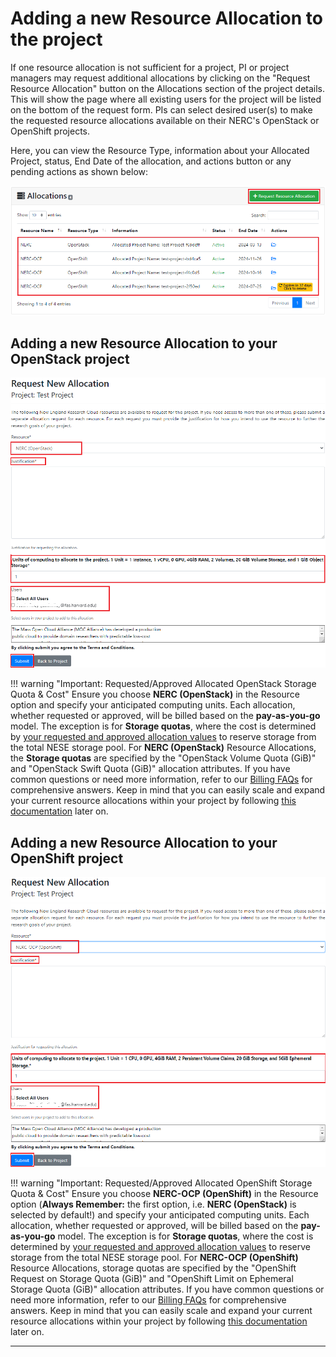 # Adding a new Resource Allocation to the project

If one resource allocation is not sufficient for a project, PI or project managers
may request additional allocations by clicking on the "Request Resource Allocation"
button on the Allocations section of the project details. This will show the page
where all existing users for the project will be listed on the bottom of the request
form. PIs can select desired user(s) to make the requested resource allocations
available on their NERC's OpenStack or OpenShift projects.

Here, you can view the Resource Type, information about your Allocated Project,
status, End Date of the allocation, and actions button or any pending actions as
shown below:

![Adding a new Resource Allocation](images/adding_new_resource_allocations.png)

## Adding a new Resource Allocation to your OpenStack project

![Adding a new Resource Allocation to your OpenStack project](images/coldfront-request-a-new-openstack-allocation.png)

!!! warning "Important: Requested/Approved Allocated OpenStack Storage Quota & Cost"
    Ensure you choose **NERC (OpenStack)** in the Resource option and specify your
    anticipated computing units. Each allocation, whether requested or approved,
    will be billed based on the **pay-as-you-go** model. The exception is for
    **Storage quotas**, where the cost is determined by [your requested and approved
    allocation values](allocation-details.md#pi-and-manager-allocation-view-of-openstack-resource-allocation)
    to reserve storage from the total NESE storage pool. For **NERC (OpenStack)**
    Resource Allocations, the **Storage quotas** are specified by the "OpenStack
    Volume Quota (GiB)" and "OpenStack Swift Quota (GiB)" allocation attributes.
    If you have common questions or need more information, refer to our
    [Billing FAQs](../../get-started/cost-billing/billing-faqs.md) for comprehensive
    answers. Keep in mind that you can easily scale and expand your current resource
    allocations within your project by following [this documentation](allocation-change-request.md#request-change-resource-allocation-attributes-for-openstack-project)
    later on.

## Adding a new Resource Allocation to your OpenShift project

![Adding a new Resource Allocation to your OpenShift project](images/coldfront-request-a-new-openshift-allocation.png)

!!! warning "Important: Requested/Approved Allocated OpenShift Storage Quota & Cost"
    Ensure you choose **NERC-OCP (OpenShift)** in the Resource option (**Always Remember:**
    the first option, i.e. **NERC (OpenStack)** is selected by default!) and specify
    your anticipated computing units. Each allocation, whether requested or approved,
    will be billed based on the **pay-as-you-go** model. The exception is for
    **Storage quotas**, where the cost is determined by
    [your requested and approved allocation values](allocation-details.md#pi-and-manager-allocation-view-of-openshift-resource-allocation)
    to reserve storage from the total NESE storage pool. For **NERC-OCP (OpenShift)**
    Resource Allocations, storage quotas are specified by the "OpenShift Request
    on Storage Quota (GiB)" and "OpenShift Limit on Ephemeral Storage Quota (GiB)"
    allocation attributes. If you have common questions or need more information,
    refer to our [Billing FAQs](../../get-started/cost-billing/billing-faqs.md)
    for comprehensive answers. Keep in mind that you can easily scale and expand
    your current resource allocations within your project by following
    [this documentation](allocation-change-request.md#request-change-resource-allocation-attributes-for-openshift-project)
    later on.

---
